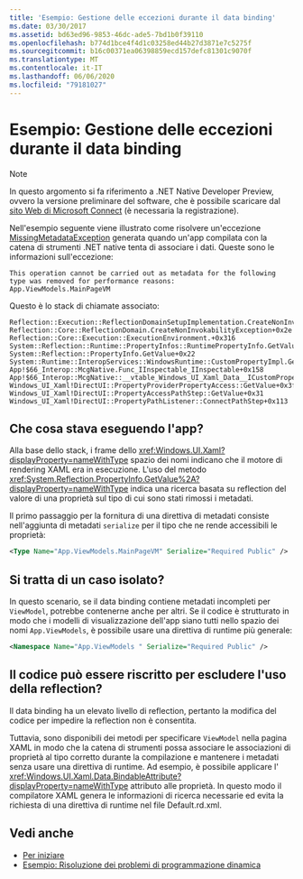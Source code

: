```yaml
---
title: 'Esempio: Gestione delle eccezioni durante il data binding'
ms.date: 03/30/2017
ms.assetid: bd63ed96-9853-46dc-ade5-7bd1b0f39110
ms.openlocfilehash: b774d1bce4f4d1c03258ed44b27d3871e7c5275f
ms.sourcegitcommit: b16c00371ea06398859ecd157defc81301c9070f
ms.translationtype: MT
ms.contentlocale: it-IT
ms.lasthandoff: 06/06/2020
ms.locfileid: "79181027"
---
```

# <a name="example-handling-exceptions-when-binding-data"></a>Esempio: Gestione delle eccezioni durante il data binding
> [!NOTE]
> In questo argomento si fa riferimento a .NET Native Developer Preview, ovvero la versione preliminare del software, che è possibile scaricare dal [sito Web di Microsoft Connect](https://go.microsoft.com/fwlink/?LinkId=394611) (è necessaria la registrazione).  
  
 Nell'esempio seguente viene illustrato come risolvere un'eccezione [MissingMetadataException](missingmetadataexception-class-net-native.md) generata quando un'app compilata con la catena di strumenti .NET native tenta di associare i dati. Queste sono le informazioni sull'eccezione:  
  
```output
This operation cannot be carried out as metadata for the following type was removed for performance reasons:
App.ViewModels.MainPageVM  
```  
  
 Questo è lo stack di chiamate associato:  
  
```output
Reflection::Execution::ReflectionDomainSetupImplementation.CreateNonInvokabilityException+0x238  
Reflection::Core::ReflectionDomain.CreateNonInvokabilityException+0x2e  
Reflection::Core::Execution::ExecutionEnvironment.+0x316  
System::Reflection::Runtime::PropertyInfos::RuntimePropertyInfo.GetValue+0x1cb  
System::Reflection::PropertyInfo.GetValue+0x22  
System::Runtime::InteropServices::WindowsRuntime::CustomPropertyImpl.GetValue+0x42  
App!$66_Interop::McgNative.Func_IInspectable_IInspectable+0x158  
App!$66_Interop::McgNative::__vtable_Windows_UI_Xaml_Data__ICustomProperty.GetValue__STUB+0x46  
Windows_UI_Xaml!DirectUI::PropertyProviderPropertyAccess::GetValue+0x3f
Windows_UI_Xaml!DirectUI::PropertyAccessPathStep::GetValue+0x31
Windows_UI_Xaml!DirectUI::PropertyPathListener::ConnectPathStep+0x113  
```  
  
## <a name="what-was-the-app-doing"></a>Che cosa stava eseguendo l'app?  
 Alla base dello stack, i frame dello <xref:Windows.UI.Xaml?displayProperty=nameWithType> spazio dei nomi indicano che il motore di rendering XAML era in esecuzione.   L'uso del metodo <xref:System.Reflection.PropertyInfo.GetValue%2A?displayProperty=nameWithType> indica una ricerca basata su reflection del valore di una proprietà sul tipo di cui sono stati rimossi i metadati.  
  
 Il primo passaggio per la fornitura di una direttiva di metadati consiste nell'aggiunta di metadati `serialize` per il tipo che ne rende accessibili le proprietà:  
  
```xml  
<Type Name="App.ViewModels.MainPageVM" Serialize="Required Public" />  
```  
  
## <a name="is-this-an-isolated-case"></a>Si tratta di un caso isolato?  
 In questo scenario, se il data binding contiene metadati incompleti per `ViewModel`, potrebbe contenerne anche per altri.  Se il codice è strutturato in modo che i modelli di visualizzazione dell'app siano tutti nello spazio dei nomi `App.ViewModels`, è possibile usare una direttiva di runtime più generale:  
  
```xml  
<Namespace Name="App.ViewModels " Serialize="Required Public" />  
```  
  
## <a name="could-the-code-be-rewritten-to-not-use-reflection"></a>Il codice può essere riscritto per escludere l'uso della reflection?  
 Il data binding ha un elevato livello di reflection, pertanto la modifica del codice per impedire la reflection non è consentita.  
  
 Tuttavia, sono disponibili dei metodi per specificare `ViewModel` nella pagina XAML in modo che la catena di strumenti possa associare le associazioni di proprietà al tipo corretto durante la compilazione e mantenere i metadati senza usare una direttiva di runtime.  Ad esempio, è possibile applicare l' <xref:Windows.UI.Xaml.Data.BindableAttribute?displayProperty=nameWithType> attributo alle proprietà. In questo modo il compilatore XAML genera le informazioni di ricerca necessarie ed evita la richiesta di una direttiva di runtime nel file Default.rd.xml.  
  
## <a name="see-also"></a>Vedi anche

- [Per iniziare](getting-started-with-net-native.md)
- [Esempio: Risoluzione dei problemi di programmazione dinamica](example-troubleshooting-dynamic-programming.md)
